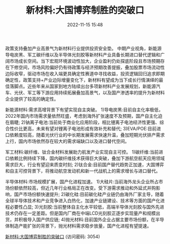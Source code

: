 ﻿---
title: 新材料:大国博弈制胜的突破口
date: 2022-11-15 15:48
tags:
- 科创强国
updated: 
---

政策支持叠加产业高景气为新材料行业提供投资安全垫。
中期产业视角，新能源导电炭黑、军工碳纤维以及半导体光刻胶等新材料产业具备长期进口替代逻辑和广阔市场成长空间。当下宏观环境波动性加大，企业盈利仍处探底阶段且市场预期存在下修空间，市场风险偏好仍有待政策与经济预期改善提振，叠加股票市场流动性边际收窄，驱动市场在收入端更具确定性赛道中寻找收益，投资逻辑回归追求即期确定性，政策支持+产业边际增量变化下，新材料有望成为当下成长行情演绎的最佳落脚点。近些年来从国家到地方陆续出台多项新材料产业发展规划，新能源汽车、光伏、军工等下游应用持续拓展叠加高景气，以及国产渗透率的提升为新材料企业提供了较高的确定性。
<!-- more -->
新能源材料:需求高增背景下有望实现自主突破。
1)导电炭黑:目前自主化率极低，2022年国内市场需求量依然旺盛，考虑到海外扩张速度不及预期，国产自主化迫在眉睫;
2)钠离子电池:当前处于商业化应用阶段，相比锂离子电池经济性更强、综合性价比更高，未来有望对锂离子电池形成有效补充和替代;
3)EVA/POE:目前进口依赖度较高，随着光伏行业的中长期发展需求快速升温，叠加短期光伏排产需求上行，国内市场依然存在较大的需求端缺口以及进口替代空间。

军工材料:碳纤维、钛合金材料发展助力航发产业实现自主可控。
1)碳纤维:当前进口依赖比例持续下降，国内碳纤维技术获得巨大突破，叠加下游航空航天应用领域需求巨大，行业有望迎来质变时刻;
2)钛合金:目前国产替代趋势正加速，大国博弈和自主可控背景下，将推动航空发动机和新一代战机上的需求增长与进口替代。

半导体材料:市场规模扩展，国产化进程加速。
1)大硅片:当前海外龙头企业所占市场份额依然较高，但近几年行业格局正在改变。受下游需求推动和外延式并购影响，国产市场份额快速提升;
2)碳化硅:目前碳化硅产业链仍由海外厂家主导，随着全球半导体技术和产业竞争进入白热化，加速产业链建设、技术等方面的国产化进程必要性凸显;
3)光刻胶:当前整体自主化水平较低，高端半导体光刻胶与国外先进技术仍存在一定差距。但是国内厂商在中端LCD光刻胶正逐步实现量产和规模出货，并积极导入国产供应链;
4)抛光材料:目前国外企业占据主要市场份额，在半导体制造产能扩张的背景下，抛光材料需求稳步放量，国产化进程有望提速。

[新材料:大国博弈制胜的突破口](https://url12.ctfile.com/f/3948612-723798116-4e4560?p=3054)
(访问密码: 3054)
